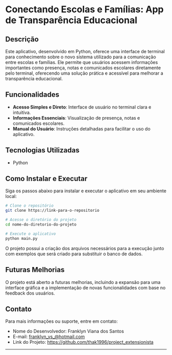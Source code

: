 # Conectando Escolas e Famílias: App de Transparência Educacional

## Descrição

Este aplicativo, desenvolvido em Python, oferece uma interface de terminal para conhecimento sobre o novo sistema utilizado para a comunicação entre escolas e famílias. Ele permite que usuários acessem informações importantes como presença, notas e comunicados escolares diretamente pelo terminal, oferecendo uma solução 
prática e acessível para melhorar a transparência educacional.

## Funcionalidades

- **Acesso Simples e Direto**: Interface de usuário no terminal clara e intuitiva.
- **Informações Essenciais**: Visualização de presença, notas e comunicados escolares.
- **Manual do Usuário**: Instruções detalhadas para facilitar o uso do aplicativo.

## Tecnologias Utilizadas

- Python

## Como Instalar e Executar

Siga os passos abaixo para instalar e executar o aplicativo em seu ambiente local:

```bash
# Clone o repositório
git clone https://link-para-o-repositorio

# Acesse o diretório do projeto
cd nome-do-diretorio-do-projeto

# Execute o aplicativo
python main.py
```
O projeto possui a criação dos arquivos necessários para a execução junto com exemplos que será criado para substituir o banco de dados. 

## Futuras Melhorias

O projeto está aberto a futuras melhorias, incluindo a expansão para uma interface gráfica e a implementação de novas funcionalidades com base no feedback dos usuários.

## Contato

Para mais informações ou suporte, entre em contato:

- Nome do Desenvolvedor: Franklyn Viana dos Santos
- E-mail: franklyn_vs_@hotmail.com
- Link do Projeto: https://github.com/thak1996/project_extensionista

---
